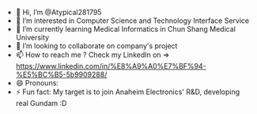 - 👋 Hi, I’m @Atypical281795
- 👀 I’m interested in Computer Science and Technology Interface Service
- 🌱 I’m currently learning Medical Informatics in Chun Shang Medical University
- 💞️ I’m looking to collaborate on company's project
- 📫 How to reach me ? Check my LinkedIn on => https://www.linkedin.com/in/%E8%A9%A0%E7%BF%94-%E5%BC%B5-5b9909288/
- 😄 Pronouns: 
- ⚡ Fun fact: My target is to join Anaheim Electronics' R&D, developing real Gundam :D

<!---
Atypical281795/Atypical281795 is a ✨ special ✨ repository because its `README.md` (this file) appears on your GitHub profile.
You can click the Preview link to take a look at your changes.
--->
